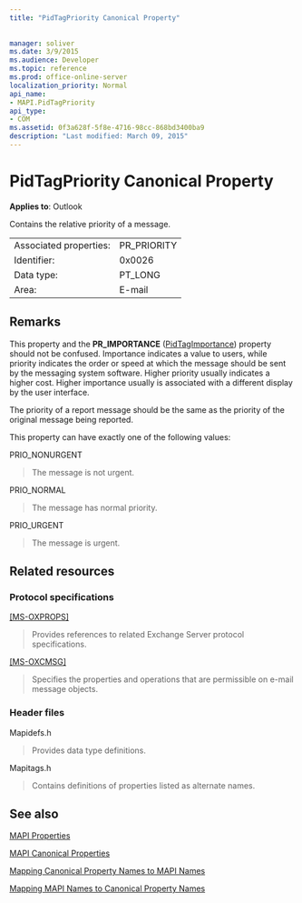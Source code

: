 ```yaml
---
title: "PidTagPriority Canonical Property"
 
 
manager: soliver
ms.date: 3/9/2015
ms.audience: Developer
ms.topic: reference
ms.prod: office-online-server
localization_priority: Normal
api_name:
- MAPI.PidTagPriority
api_type:
- COM
ms.assetid: 0f3a628f-5f8e-4716-98cc-868bd3400ba9
description: "Last modified: March 09, 2015"
---
```


# PidTagPriority Canonical Property

  
  
**Applies to**: Outlook 
  
Contains the relative priority of a message.
  
|||
|:-----|:-----|
|Associated properties:  <br/> |PR_PRIORITY  <br/> |
|Identifier:  <br/> |0x0026  <br/> |
|Data type:  <br/> |PT_LONG  <br/> |
|Area:  <br/> |E-mail  <br/> |
   
## Remarks

This property and the **PR_IMPORTANCE** ([PidTagImportance](pidtagimportance-canonical-property.md)) property should not be confused. Importance indicates a value to users, while priority indicates the order or speed at which the message should be sent by the messaging system software. Higher priority usually indicates a higher cost. Higher importance usually is associated with a different display by the user interface.
  
The priority of a report message should be the same as the priority of the original message being reported.
  
This property can have exactly one of the following values:
  
PRIO_NONURGENT 
  
> The message is not urgent.
    
PRIO_NORMAL 
  
> The message has normal priority.
    
PRIO_URGENT 
  
> The message is urgent.
    
## Related resources

### Protocol specifications

[[MS-OXPROPS]](http://msdn.microsoft.com/library/f6ab1613-aefe-447d-a49c-18217230b148%28Office.15%29.aspx)
  
> Provides references to related Exchange Server protocol specifications.
    
[[MS-OXCMSG]](http://msdn.microsoft.com/library/7fd7ec40-deec-4c06-9493-1bc06b349682%28Office.15%29.aspx)
  
> Specifies the properties and operations that are permissible on e-mail message objects.
    
### Header files

Mapidefs.h
  
> Provides data type definitions.
    
Mapitags.h
  
> Contains definitions of properties listed as alternate names.
    
## See also



[MAPI Properties](mapi-properties.md)
  
[MAPI Canonical Properties](mapi-canonical-properties.md)
  
[Mapping Canonical Property Names to MAPI Names](mapping-canonical-property-names-to-mapi-names.md)
  
[Mapping MAPI Names to Canonical Property Names](mapping-mapi-names-to-canonical-property-names.md)

